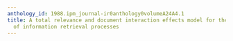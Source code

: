 ```yaml
---
anthology_id: 1988.ipm_journal-ir0anthology0volumeA24A4.1
title: A total relevance and document interaction effects model for the evaluation
  of information retrieval processes
---
```

